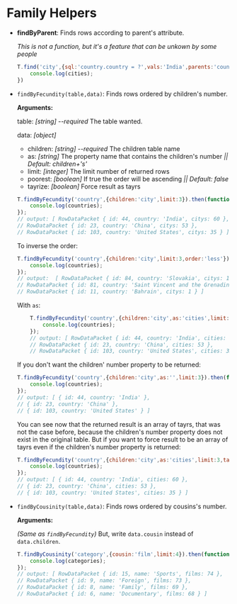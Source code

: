 # Family Helpers
- **findByParent**: Finds rows according to parent's attribute.

    *This is not a function, but it's a feature that can be unkown by some people*

    ```javascript
    T.find('city',{sql:'country.country = ?',vals:'India',parents:'country'}).then(function (cities) {
        console.log(cities);
    })
    ```

- `findByFecundity(table,data)`: Finds rows ordered by children's number.

    **Arguments:**

    table: *[string] --required* The table wanted.

    data: *[object]*
    - children: *[string] --required* The children table name
    - as: *[string]* The property name that contains the children's number *|| Default: children+'s'*
    - limit: *[integer]* The limit number of returned rows
    - poorest: *[boolean]* If true the order will be ascending *|| Default: false*
    - tayrize: *[boolean]* Force result as tayrs

    ```javascript
    T.findByFecundity('country',{children:'city',limit:3}).then(function (countries) {
        console.log(countries);
    });
    // output: [ RowDataPacket { id: 44, country: 'India', citys: 60 },
    // RowDataPacket { id: 23, country: 'China', citys: 53 },
    // RowDataPacket { id: 103, country: 'United States', citys: 35 } ]
    ```
    To inverse the order:
    ```javascript
    T.findByFecundity('country',{children:'city',limit:3,order:'less'}).then(function (countries) {
        console.log(countries);
    });
    // output:  [ RowDataPacket { id: 84, country: 'Slovakia', citys: 1 },
    // RowDataPacket { id: 81, country: 'Saint Vincent and the Grenadines', citys: 1 },
    // RowDataPacket { id: 11, country: 'Bahrain', citys: 1 } ]
    ```
    With `as`:
    ```javascript
        T.findByFecundity('country',{children:'city',as:'cities',limit:3}).then(function (countries) {
            console.log(countries);
        });
        // output: [ RowDataPacket { id: 44, country: 'India', cities: 60 },
        // RowDataPacket { id: 23, country: 'China', cities: 53 },
        // RowDataPacket { id: 103, country: 'United States', cities: 35 } ]
    ```
    If you don't want the children' number property to be returned:
    ```javascript
    T.findByFecundity('country',{children:'city',as:'',limit:3}).then(function (countries) {
        console.log(countries);
    });
    // output: [ { id: 44, country: 'India' },
    // { id: 23, country: 'China' },
    // { id: 103, country: 'United States' } ]
    ```
    You can see now that the returned result is an array of tayrs, that was not the case before, because the children's number property does not exist in the original table. But if you want to force result to be an array of tayrs even if the children's number property is returned:
    ```javascript
    T.findByFecundity('country',{children:'city',as:'cities',limit:3,tayrize:true}).then(function (countries) {
        console.log(countries);
    });
    // output: [ { id: 44, country: 'India', cities: 60 },
    // { id: 23, country: 'China', cities: 53 },
    // { id: 103, country: 'United States', cities: 35 } ]
    ```
- `findByCousinity(table,data)`: Finds rows ordered by cousins's number.

    **Arguments:**

    *(Same as `findByFecundity`)* But, write `data.cousin` instead of `data.children`.

    ```javascript
    T.findByCousinity('category',{cousin:'film',limit:4}).then(function (categories) {
        console.log(categories);
    });
    // output: [ RowDataPacket { id: 15, name: 'Sports', films: 74 },
    // RowDataPacket { id: 9, name: 'Foreign', films: 73 },
    // RowDataPacket { id: 8, name: 'Family', films: 69 },
    // RowDataPacket { id: 6, name: 'Documentary', films: 68 } ]
    ```
